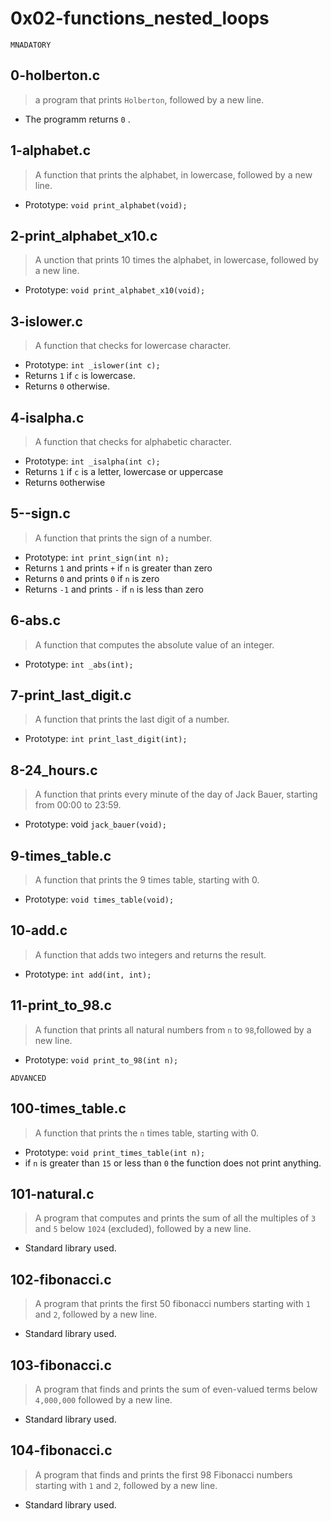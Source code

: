 # 0x02-functions_nested_loops

``` MNADATORY ```

## 0-holberton.c
> a program that prints ``` Holberton ```, followed by a new line.
- The programm returns ``` 0 ``` .

## 1-alphabet.c
> A function that prints the alphabet, in lowercase, followed by a new line.
- Prototype: ``` void print_alphabet(void); ```

## 2-print_alphabet_x10.c
> A unction that prints 10 times the alphabet, in lowercase, followed by a new line.
- Prototype: ``` void print_alphabet_x10(void); ```

## 3-islower.c
> A function that checks for lowercase character.
- Prototype: ``` int _islower(int c); ```
- Returns ``` 1 ``` if ``` c ``` is lowercase.
- Returns ``` 0 ``` otherwise.

## 4-isalpha.c
> A function that checks for alphabetic character.
- Prototype: ``` int _isalpha(int c); ```
- Returns ``` 1 ``` if ``` c ``` is a letter, lowercase or uppercase
- Returns ``` 0 ```otherwise

## 5--sign.c
> A function that prints the sign of a number.
- Prototype: ``` int print_sign(int n); ```
- Returns ``` 1 ``` and prints ``` + ```  if  ``` n ```  is greater than zero
- Returns ``` 0 ``` and prints ``` 0 ``` if ``` n ``` is zero
- Returns ``` -1 ```  and prints ``` - ``` if ``` n ``` is less than zero

## 6-abs.c
> A function that computes the absolute value of an integer.
- Prototype: ``` int _abs(int); ```

## 7-print_last_digit.c
> A function that prints the last digit of a number.
- Prototype: ``` int print_last_digit(int); ```

## 8-24_hours.c
> A function that prints every minute of the day of Jack Bauer, starting from 00:00 to 23:59.
- Prototype: void ``` jack_bauer(void); ```

## 9-times_table.c
> A function that prints the 9 times table, starting with 0.
- Prototype: ``` void times_table(void); ```

## 10-add.c
> A function that adds two integers and returns the result.
- Prototype: ``` int add(int, int); ```

## 11-print_to_98.c
> A function that prints all natural numbers from ``` n ``` to ``` 98 ```,followed by a new line.
- Prototype: ``` void print_to_98(int n); ```

``` ADVANCED ```

## 100-times_table.c
> A function that prints the ``` n ``` times table, starting with 0.
- Prototype: ``` void print_times_table(int n); ```
- if ``` n ``` is greater than ``` 15 ``` or less than ``` 0 ``` the function does not print anything.

## 101-natural.c
> A program that computes and prints the sum of all the multiples of ``` 3 ``` and ``` 5 ``` below ``` 1024 ``` (excluded), followed by a new line.
- Standard library used.

## 102-fibonacci.c
> A program that prints the first 50 fibonacci numbers starting with ``` 1 ``` and ``` 2 ```, followed by a new line.
- Standard library used.

## 103-fibonacci.c
> A program that finds and prints the sum of even-valued terms below ``` 4,000,000 ``` followed by a new line.
- Standard library used.

## 104-fibonacci.c
> A program that finds and prints the first 98 Fibonacci numbers starting with ``` 1 ``` and ``` 2 ```, followed by a new line.
- Standard library used.

